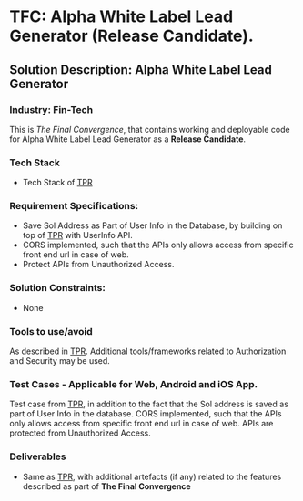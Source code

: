 # TFC: Alpha White Label Lead Generator (Release Candidate).
## Solution Description: Alpha White Label Lead Generator
### Industry: Fin-Tech

This is *The Final Convergence*, that contains working and deployable code for Alpha White Label Lead Generator as a **Release Candidate**.


### Tech Stack
- Tech Stack of [TPR](https://github.com/manish-andankar/Alpha-White-Label-Lead-Generator/blob/TPR/README.md)

### Requirement Specifications:
- Save Sol Address as Part of User Info in the Database, by building on top of [TPR](https://github.com/manish-andankar/Alpha-White-Label-Lead-Generator/blob/TPR/README.md) with UserInfo API.
- CORS implemented, such that the APIs only allows access from specific front end url in case of web.
- Protect APIs from Unauthorized Access.

### Solution Constraints:
- None

### Tools to use/avoid
As described in [TPR](https://github.com/manish-andankar/Alpha-White-Label-Lead-Generator/blob/TPR/README.md). Additional tools/frameworks related to Authorization and Security may be used.

### Test Cases - Applicable for Web, Android and iOS App.
Test case from [TPR](https://github.com/manish-andankar/Alpha-White-Label-Lead-Generator/blob/TPR/README.md), in addition to the fact that the Sol address is saved as part of User Info in the database.
CORS implemented, such that the APIs only allows access from specific front end url in case of web.
APIs are protected from Unauthorized Access.


### Deliverables
- Same as [TPR](https://github.com/manish-andankar/Alpha-White-Label-Lead-Generator/blob/TPR/README.md), with additional artefacts (if any) related to the features described as part of **The Final Convergence**


